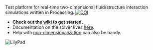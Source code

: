 Test platform for real-time two-dimensional fluid/structure interaction simulations written in Processing.
[![DOI](https://zenodo.org/badge/10940/weymouth/lily-pad.svg)](http://dx.doi.org/10.5281/zenodo.16065)


* **Check out the [wiki](https://github.com/weymouth/lily-pad/wiki) to get started.**
* Documentation on the solver lives [here](https://github.com/weymouth/lily-pad/wiki/documentation).
* Help with [non-dimensionalization](https://github.com/weymouth/lily-pad/wiki/non-dimensional) can also be handy.

![LilyPad](http://weymouth.github.io/img/streakgreen2013Apr10.jpg)
